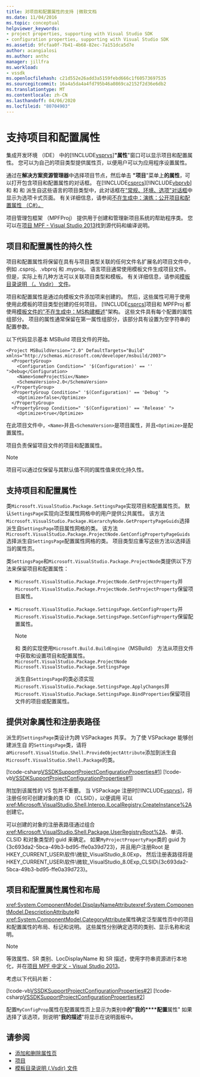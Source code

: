 ```yaml
---
title: 对项目和配置属性的支持 |微软文档
ms.date: 11/04/2016
ms.topic: conceptual
helpviewer_keywords:
- project properties, supporting with Visual Studio SDK
- configuration properties, supporting with Visual Studio SDK
ms.assetid: 9fcfaa0f-7b41-4b68-82ec-7a151dca5d7e
author: acangialosi
ms.author: anthc
manager: jillfra
ms.workload:
- vssdk
ms.openlocfilehash: c21d552e26add3a5159febd666c1f60573697535
ms.sourcegitcommit: 16a4a5da4a4fd795b46a0869ca2152f2d36e6db2
ms.translationtype: MT
ms.contentlocale: zh-CN
ms.lasthandoff: 04/06/2020
ms.locfileid: "80704903"
---
```

# <a name="support-for-project-and-configuration-properties"></a>支持项目和配置属性
集成开发环境 （IDE） 中的[!INCLUDE[vsprvs](../../code-quality/includes/vsprvs_md.md)]**"属性**"窗口可以显示项目和配置属性。 您可以为自己的项目类型提供属性页，以便用户可以为应用程序设置属性。

 通过在**解决方案资源管理器**中选择项目节点，然后单击 **"项目**"菜单上**的属性**，可以打开包含项目和配置属性的对话框。 在[!INCLUDE[csprcs](../../data-tools/includes/csprcs_md.md)][!INCLUDE[vbprvb](../../code-quality/includes/vbprvb_md.md)]和 和 和 派生自这些语言的项目类型中，此对话框在["常规、环境、选项"对话框](../../ide/reference/general-environment-options-dialog-box.md)中显示为选项卡式页面。 有关详细信息，请参阅[不在生成中：演练：公开项目和配置属性 （C#）。](https://msdn.microsoft.com/library/d850d63b-25e2-4505-9f3d-eb038d7c1d0e)

 项目管理包框架 （MPFProj） 提供用于创建和管理新项目系统的帮助程序类。 您可以在[项目 MPF - Visual Studio 2013](https://github.com/tunnelvisionlabs/MPFProj10)找到源代码和编译说明。

## <a name="persistence-of-project-and-configuration-properties"></a>项目和配置属性的持久性
 项目和配置属性将保留在具有与项目类型关联的任何文件名扩展名的项目文件中，例如 .csproj、.vbproj 和 .myproj。 语言项目通常使用模板文件生成项目文件。 但是，实际上有几种方法可以关联项目类型和模板。 有关详细信息，请参阅[模板目录说明 （。Vsdir） 文件](../../extensibility/internals/template-directory-description-dot-vsdir-files.md)。

 项目和配置属性是通过向模板文件添加项来创建的。 然后，这些属性可用于使用使用此模板的项目类型创建的任何项目。 [!INCLUDE[csprcs](../../data-tools/includes/csprcs_md.md)]项目和 MPFProj 都使用[模板文件的"不在生成中：MS构建概述](/previous-versions/visualstudio/visual-studio-2008/ms171452(v=vs.90))"架构。 这些文件具有每个配置的属性组部分。 项目的属性通常保留在第一属性组部分，该部分具有设置为空字符串的配置参数。

 以下代码显示基本 MSBuild 项目文件的开始。

```
<Project MSBuildVersion="2.0" DefaultTargets="Build" xmlns="http://schemas.microsoft.com/developer/msbuild/2003">
  <PropertyGroup>
    <Configuration Condition=" '$(Configuration)' == '' ">Debug</Configuration>
    <Name>SomeProjectSix</Name>
    <SchemaVersion>2.0</SchemaVersion>
  </PropertyGroup>
  <PropertyGroup Condition=" '$(Configuration)' == 'Debug' ">
    <Optimize>false</Optimize>
  </PropertyGroup>
  <PropertyGroup Condition=" '$(Configuration)' == 'Release' ">
    <Optimize>true</Optimize>
```

 在此项目文件中，`<Name>`并且`<SchemaVersion>`是项目属性，并且`<Optimize>`是配置属性。

 项目负责保留项目文件的项目和配置属性。

> [!NOTE]
> 项目可以通过仅保留与其默认值不同的属性值来优化持久性。

## <a name="support-for-project-and-configuration-properties"></a>支持项目和配置属性
 类`Microsoft.VisualStudio.Package.SettingsPage`实现项目和配置属性页。 默认`SettingsPage`实现向泛型属性网格中的用户提供公共属性。 该方法`Microsoft.VisualStudio.Package.HierarchyNode.GetPropertyPageGuids`选择派生自`SettingsPage`项目属性网格的类。 该方法`Microsoft.VisualStudio.Package.ProjectNode.GetConfigPropertyPageGuids`选择派生自`SettingsPage`配置属性网格的类。 项目类型应重写这些方法以选择适当的属性页。

 类`SettingsPage`和`Microsoft.VisualStudio.Package.ProjectNode`类提供以下方法来保留项目和配置属性：

- `Microsoft.VisualStudio.Package.ProjectNode.GetProjectProperty`并`Microsoft.VisualStudio.Package.ProjectNode.SetProjectProperty`保留项目属性。

- `Microsoft.VisualStudio.Package.SettingsPage.GetConfigProperty`并`Microsoft.VisualStudio.Package.SettingsPage.SetConfigProperty`保留配置属性。

  > [!NOTE]
  > 和 类的实现使用`Microsoft.Build.BuildEngine`（MSBuild） 方法从项目文件中获取和设置项目和配置属性。 `Microsoft.VisualStudio.Package.ProjectNode` `Microsoft.VisualStudio.Package.SettingsPage`

  派生自`SettingsPage`的类必须实现`Microsoft.VisualStudio.Package.SettingsPage.ApplyChanges`并`Microsoft.VisualStudio.Package.SettingsPage.BindProperties`保留项目文件的项目或配置属性。

## <a name="provideobjectattribute-and-registry-path"></a>提供对象属性和注册表路径
 派生的`SettingsPage`类设计为跨 VSPackages 共享。 为了使 VSPackage 能够创建派生自 的`SettingsPage`类，请将 a`Microsoft.VisualStudio.Shell.ProvideObjectAttribute`添加到派生自`Microsoft.VisualStudio.Shell.Package`的类。

 [!code-csharp[VSSDKSupportProjectConfigurationProperties#1](../../extensibility/internals/codesnippet/CSharp/support-for-project-and-configuration-properties_1.cs)]
 [!code-vb[VSSDKSupportProjectConfigurationProperties#1](../../extensibility/internals/codesnippet/VisualBasic/support-for-project-and-configuration-properties_1.vb)]

 附加到该属性的 VS 包并不重要。 当 VSPackage 注册时[!INCLUDE[vsprvs](../../code-quality/includes/vsprvs_md.md)]，将注册任何可创建对象的类 ID （CLSID），以便调用 可以<xref:Microsoft.VisualStudio.Shell.Interop.ILocalRegistry.CreateInstance%2A>创建它。

 可以创建的对象的注册表路径通过组合<xref:Microsoft.VisualStudio.Shell.Package.UserRegistryRoot%2A>、单词、CLSID 和对象类型的 guid 来确定。 如果`MyProjectPropertyPage`类的 guid 为 {3c693da2-5bca-49b3-bd95-ffe0a39d723}，并且用户注册Root 是HKEY_CURRENT_USER\软件\微软_VisualStudio_8.0Exp， 然后注册表路径将是HKEY_CURRENT_USER\软件\微软_VisualStudio_8.0Exp_CLSID\\{3c693da2-5bca-49b3-bd95-ffe0a39d723}。

## <a name="project-and-configuration-property-attributes-and-layout"></a>项目和配置属性属性和布局
 <xref:System.ComponentModel.DisplayNameAttribute><xref:System.ComponentModel.DescriptionAttribute>和<xref:System.ComponentModel.CategoryAttribute>属性确定泛型属性页中的项目和配置属性的布局、标记和说明。 这些属性分别确定选项的类别、显示名称和说明。

> [!NOTE]
> 等效属性、SR 类别、LocDisplayName 和 SR 描述，使用字符串资源进行本地化，并在[项目 MPF 中定义 - Visual Studio 2013](https://github.com/tunnelvisionlabs/MPFProj10)。

 考虑以下代码片断：

 [!code-vb[VSSDKSupportProjectConfigurationProperties#2](../../extensibility/internals/codesnippet/VisualBasic/support-for-project-and-configuration-properties_2.vb)]
 [!code-csharp[VSSDKSupportProjectConfigurationProperties#2](../../extensibility/internals/codesnippet/CSharp/support-for-project-and-configuration-properties_2.cs)]

 配置`MyConfigProp`属性在配置属性页上显示为类别中**的"我的****配置**属性" 如果选择了该选项，则说明"**我的描述**"将显示在说明面板中。

## <a name="see-also"></a>请参阅
- [添加和删除属性页](../../extensibility/adding-and-removing-property-pages.md)
- [项目](../../extensibility/internals/projects.md)
- [模板目录说明 (.Vsdir) 文件](../../extensibility/internals/template-directory-description-dot-vsdir-files.md)
